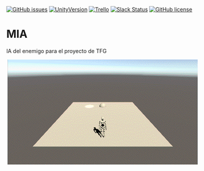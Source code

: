 [![GitHub issues](https://img.shields.io/github/issues/MoonAntonio/MIA.svg)](https://github.com/MoonAntonio/MIA/issues)
[![UnityVersion](https://img.shields.io/badge/Unity-5.6.0f3-orange.svg)](https://unity3d.com/es)
[![Trello](https://img.shields.io/badge/Trello-OFF-red.svg)](https://github.com/MoonAntonio/MIA)
[![Slack Status](https://moonantonio.herokuapp.com/badge.svg)](https://moonantonio.herokuapp.com/)
[![GitHub license](https://img.shields.io/badge/license-MIT-blue.svg)](https://raw.githubusercontent.com/MoonAntonio/MIA/master/LICENSE)

# MIA
IA del enemigo para el proyecto de TFG

<p align="center"><img src="https://github.com/MoonAntonio/MIA/blob/master/prevMIA.gif?raw=true"></p>

